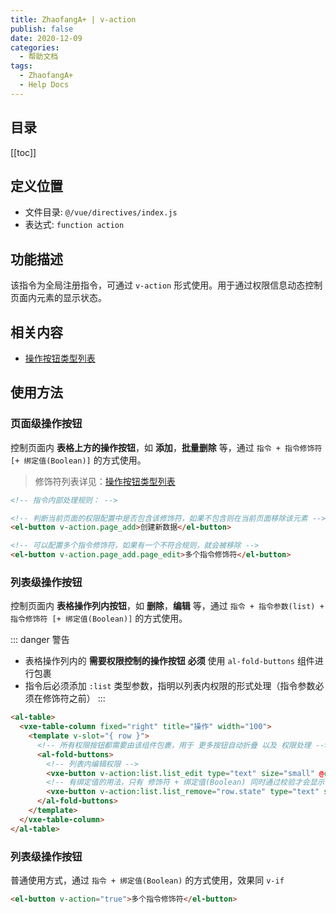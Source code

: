 ```yaml
---
title: ZhaofangA+ | v-action
publish: false
date: 2020-12-09
categories:
  - 帮助文档
tags:
  - ZhaofangA+
  - Help Docs
---
```


## 目录

[[toc]]

## 定义位置

- 文件目录:  `@/vue/directives/index.js`
- 表达式: `function action`


## 功能描述

该指令为全局注册指令，可通过 `v-action` 形式使用。用于通过权限信息动态控制页面内元素的显示状态。


## 相关内容

- [操作按钮类型列表](../button-type.md)


## 使用方法


### 页面级操作按钮

控制页面内 **表格上方的操作按钮**，如 **添加**，**批量删除** 等，通过 `指令 + 指令修饰符 [+ 绑定值(Boolean)]` 的方式使用。

> 修饰符列表详见：[操作按钮类型列表](../button-type.md)

``` html
<!-- 指令内部处理规则： -->

<!-- 判断当前页面的权限配置中是否包含该修饰符，如果不包含则在当前页面移除该元素 -->
<el-button v-action.page_add>创建新数据</el-button>

<!-- 可以配置多个指令修饰符，如果有一个不符合规则，就会被移除 -->
<el-button v-action.page_add.page_edit>多个指令修饰符</el-button>
```


### 列表级操作按钮

控制页面内 **表格操作列内按钮**，如 **删除**，**编辑** 等，通过 `指令 + 指令参数(list) + 指令修饰符 [+ 绑定值(Boolean)]` 的方式使用。

::: danger 警告
- 表格操作列内的 **需要权限控制的操作按钮** **必须** 使用 `al-fold-buttons` 组件进行包裹
- 指令后必须添加 `:list` 类型参数，指明以列表内权限的形式处理（指令参数必须在修饰符之前）
:::

``` html
<al-table>
  <vxe-table-column fixed="right" title="操作" width="100">
    <template v-slot="{ row }">
      <!-- 所有权限按钮都需要由该组件包裹，用于 更多按钮自动折叠 以及 权限处理 -->
      <al-fold-buttons>
        <!-- 列表内编辑权限 -->
        <vxe-button v-action:list.list_edit type="text" size="small" @click="edit(row)">编辑</vxe-button>
        <!-- 有绑定值的用法，只有 修饰符 + 绑定值(Boolean) 同时通过校验才会显示 -->
        <vxe-button v-action:list.list_remove="row.state" type="text" size="small" @click="remove(row)">删除</vxe-button>
      </al-fold-buttons>
    </template>
  </vxe-table-column>
</al-table>
```


### 列表级操作按钮

普通使用方式，通过 `指令 + 绑定值(Boolean)` 的方式使用，效果同 `v-if`

``` html
<el-button v-action="true">多个指令修饰符</el-button>
```
